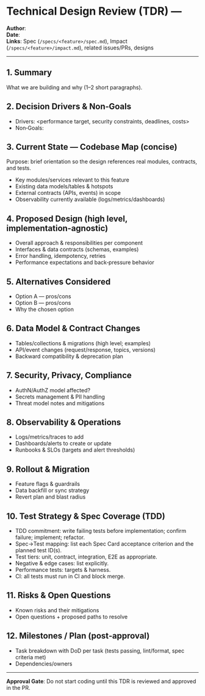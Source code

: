 # Technical Design Review (TDR) — <Feature Name>

**Author**: <agent or engineer>  
**Date**: <YYYY-MM-DD>  
**Links**: Spec (`/specs/<feature>/spec.md`), Impact (`/specs/<feature>/impact.md`), related issues/PRs, designs

---

## 1. Summary
What we are building and why (1–2 short paragraphs).

## 2. Decision Drivers & Non‑Goals
- Drivers: <performance target, security constraints, deadlines, costs>
- Non‑Goals: <explicitly out of scope for this iteration>

## 3. Current State — Codebase Map (concise)
Purpose: brief orientation so the design references real modules, contracts, and tests.
- Key modules/services relevant to this feature
- Existing data models/tables & hotspots
- External contracts (APIs, events) in scope
- Observability currently available (logs/metrics/dashboards)

## 4. Proposed Design (high level, implementation‑agnostic)
- Overall approach & responsibilities per component
- Interfaces & data contracts (schemas, examples)
- Error handling, idempotency, retries
- Performance expectations and back‑pressure behavior

## 5. Alternatives Considered
- Option A — pros/cons  
- Option B — pros/cons  
- Why the chosen option

## 6. Data Model & Contract Changes
- Tables/collections & migrations (high level; examples)  
- API/event changes (request/response, topics, versions)  
- Backward compatibility & deprecation plan

## 7. Security, Privacy, Compliance
- AuthN/AuthZ model affected?  
- Secrets management & PII handling  
- Threat model notes and mitigations

## 8. Observability & Operations
- Logs/metrics/traces to add  
- Dashboards/alerts to create or update  
- Runbooks & SLOs (targets and alert thresholds)

## 9. Rollout & Migration
- Feature flags & guardrails  
- Data backfill or sync strategy  
- Revert plan and blast radius

## 10. Test Strategy & Spec Coverage (TDD)
- TDD commitment: write failing tests before implementation; confirm failure; implement; refactor.  
- Spec→Test mapping: list each Spec Card acceptance criterion and the planned test ID(s).  
- Test tiers: unit, contract, integration, E2E as appropriate.  
- Negative & edge cases: list explicitly.  
- Performance tests: targets & harness.  
- CI: all tests must run in CI and block merge.

## 11. Risks & Open Questions
- Known risks and their mitigations  
- Open questions + proposed paths to resolve

## 12. Milestones / Plan (post‑approval)
- Task breakdown with DoD per task (tests passing, lint/format, spec criteria met)  
- Dependencies/owners

---

**Approval Gate**: Do not start coding until this TDR is reviewed and approved in the PR.
